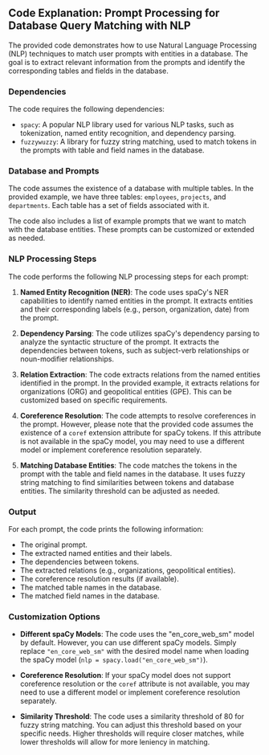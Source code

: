 ## Code Explanation: Prompt Processing for Database Query Matching with NLP

The provided code demonstrates how to use Natural Language Processing (NLP) techniques to match user prompts with entities in a database. The goal is to extract relevant information from the prompts and identify the corresponding tables and fields in the database.

### Dependencies

The code requires the following dependencies:

- `spacy`: A popular NLP library used for various NLP tasks, such as tokenization, named entity recognition, and dependency parsing.
- `fuzzywuzzy`: A library for fuzzy string matching, used to match tokens in the prompts with table and field names in the database.

### Database and Prompts

The code assumes the existence of a database with multiple tables. In the provided example, we have three tables: `employees`, `projects`, and `departments`. Each table has a set of fields associated with it.

The code also includes a list of example prompts that we want to match with the database entities. These prompts can be customized or extended as needed.

### NLP Processing Steps

The code performs the following NLP processing steps for each prompt:

1. **Named Entity Recognition (NER)**: The code uses spaCy's NER capabilities to identify named entities in the prompt. It extracts entities and their corresponding labels (e.g., person, organization, date) from the prompt.

2. **Dependency Parsing**: The code utilizes spaCy's dependency parsing to analyze the syntactic structure of the prompt. It extracts the dependencies between tokens, such as subject-verb relationships or noun-modifier relationships.

3. **Relation Extraction**: The code extracts relations from the named entities identified in the prompt. In the provided example, it extracts relations for organizations (ORG) and geopolitical entities (GPE). This can be customized based on specific requirements.

4. **Coreference Resolution**: The code attempts to resolve coreferences in the prompt. However, please note that the provided code assumes the existence of a `coref` extension attribute for spaCy tokens. If this attribute is not available in the spaCy model, you may need to use a different model or implement coreference resolution separately.

5. **Matching Database Entities**: The code matches the tokens in the prompt with the table and field names in the database. It uses fuzzy string matching to find similarities between tokens and database entities. The similarity threshold can be adjusted as needed.

### Output

For each prompt, the code prints the following information:

- The original prompt.
- The extracted named entities and their labels.
- The dependencies between tokens.
- The extracted relations (e.g., organizations, geopolitical entities).
- The coreference resolution results (if available).
- The matched table names in the database.
- The matched field names in the database.

### Customization Options

- **Different spaCy Models**: The code uses the "en_core_web_sm" model by default. However, you can use different spaCy models. Simply replace `"en_core_web_sm"` with the desired model name when loading the spaCy model (`nlp = spacy.load("en_core_web_sm")`).

- **Coreference Resolution**: If your spaCy model does not support coreference resolution or the `coref` attribute is not available, you may need to use a different model or implement coreference resolution separately.

- **Similarity Threshold**: The code uses a similarity threshold of 80 for fuzzy string matching. You can adjust this threshold based on your specific needs. Higher thresholds will require closer matches, while lower thresholds will allow for more leniency in matching.
